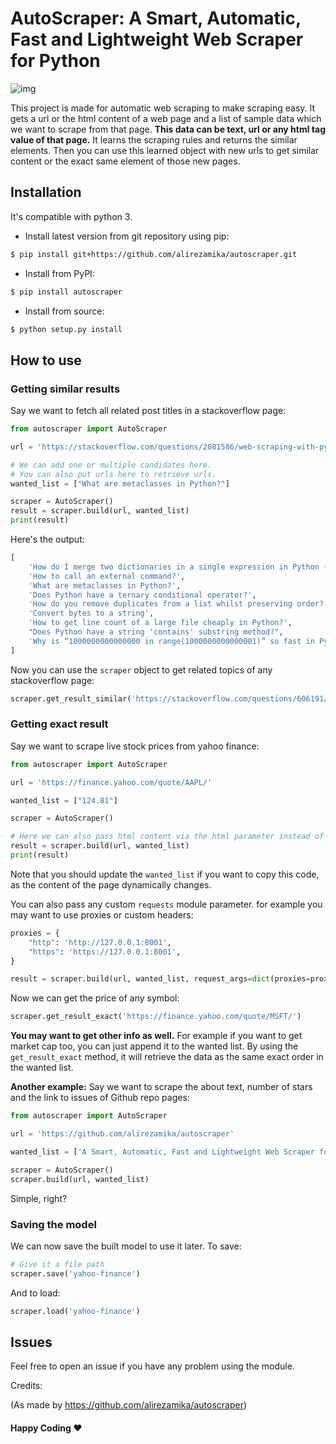 # AutoScraper: A Smart, Automatic, Fast and Lightweight Web Scraper for Python

![img](https://user-images.githubusercontent.com/17881612/91968083-5ee92080-ed29-11ea-82ec-d99ec85367a5.png)

This project is made for automatic web scraping to make scraping easy. 
It gets a url or the html content of a web page and a list of sample data which we want to scrape from that page. **This data can be text, url or any html tag value of that page.** It learns the scraping rules and returns the similar elements. Then you can use this learned object with new urls to get similar content or the exact same element of those new pages.


## Installation

It's compatible with python 3.

- Install latest version from git repository using pip:
```bash
$ pip install git+https://github.com/alirezamika/autoscraper.git
```

- Install from PyPI:
```bash
$ pip install autoscraper
```

- Install from source:
```bash
$ python setup.py install
```

## How to use

### Getting similar results

Say we want to fetch all related post titles in a stackoverflow page:

```python
from autoscraper import AutoScraper

url = 'https://stackoverflow.com/questions/2081586/web-scraping-with-python'

# We can add one or multiple candidates here.
# You can also put urls here to retrieve urls.
wanted_list = ["What are metaclasses in Python?"]

scraper = AutoScraper()
result = scraper.build(url, wanted_list)
print(result)
```

Here's the output:
```python
[
    'How do I merge two dictionaries in a single expression in Python (taking union of dictionaries)?', 
    'How to call an external command?', 
    'What are metaclasses in Python?', 
    'Does Python have a ternary conditional operator?', 
    'How do you remove duplicates from a list whilst preserving order?', 
    'Convert bytes to a string', 
    'How to get line count of a large file cheaply in Python?', 
    "Does Python have a string 'contains' substring method?", 
    'Why is “1000000000000000 in range(1000000000000001)” so fast in Python 3?'
]
```
Now you can use the `scraper` object to get related topics of any stackoverflow page:
```python
scraper.get_result_similar('https://stackoverflow.com/questions/606191/convert-bytes-to-a-string')
```

### Getting exact result

Say we want to scrape live stock prices from yahoo finance:

```python
from autoscraper import AutoScraper

url = 'https://finance.yahoo.com/quote/AAPL/'

wanted_list = ["124.81"]

scraper = AutoScraper()

# Here we can also pass html content via the html parameter instead of the url (html=html_content)
result = scraper.build(url, wanted_list)
print(result)
```
Note that you should update the `wanted_list` if you want to copy this code, as the content of the page dynamically changes.

You can also pass any custom `requests` module parameter. for example you may want to use proxies or custom headers:

```python
proxies = {
    "http": 'http://127.0.0.1:8001',
    "https": 'https://127.0.0.1:8001',
}

result = scraper.build(url, wanted_list, request_args=dict(proxies=proxies))
```

Now we can get the price of any symbol:

```python
scraper.get_result_exact('https://finance.yahoo.com/quote/MSFT/')
```

**You may want to get other info as well.** For example if you want to get market cap too, you can just append it to the wanted list. By using the `get_result_exact` method, it will retrieve the data as the same exact order in the wanted list.

**Another example:** Say we want to scrape the about text, number of stars and the link to issues of Github repo pages:

```python
from autoscraper import AutoScraper

url = 'https://github.com/alirezamika/autoscraper'

wanted_list = ['A Smart, Automatic, Fast and Lightweight Web Scraper for Python', '2.5k', 'https://github.com/alirezamika/autoscraper/issues']

scraper = AutoScraper()
scraper.build(url, wanted_list)
```

Simple, right?


### Saving the model

We can now save the built model to use it later. To save:

```python
# Give it a file path
scraper.save('yahoo-finance')
```

And to load:

```python
scraper.load('yahoo-finance')
```

## Issues
Feel free to open an issue if you have any problem using the module.

Credits:

(As made by https://github.com/alirezamika/autoscraper)


#### Happy Coding  ♥️
